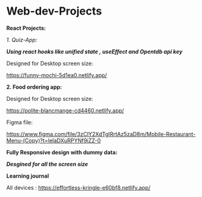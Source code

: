# Web-dev-Projects

**React Projects:**

*1. Quiz-App:*

***Using react hooks like unified state , useEffect and Opentdb api key***

Designed for Desktop screen size:

https://funny-mochi-5d1ea0.netlify.app/


**2. Food ordering app:**
 
 Designed for Desktop screen size:
 
 https://polite-blancmange-cd4460.netlify.app/

Figma file:

https://www.figma.com/file/3zClY2XdTgIRrtAz5zaD8m/Mobile-Restaurant-Menu-(Copy)?t=lelaDXuRPYNf9iZZ-0


**Fully Responsive design with dummy data:**

***Desgined for all the screen size***

**Learning journal**

All devices : https://effortless-kringle-e60bf8.netlify.app/






